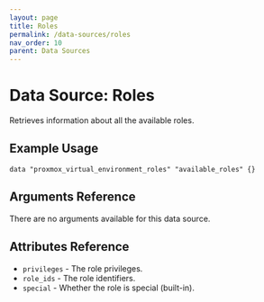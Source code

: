 ```yaml
---
layout: page
title: Roles
permalink: /data-sources/roles
nav_order: 10
parent: Data Sources
---
```


# Data Source: Roles

Retrieves information about all the available roles.

## Example Usage

```
data "proxmox_virtual_environment_roles" "available_roles" {}
```

## Arguments Reference

There are no arguments available for this data source.

## Attributes Reference

* `privileges` - The role privileges.
* `role_ids` - The role identifiers.
* `special` - Whether the role is special (built-in).
